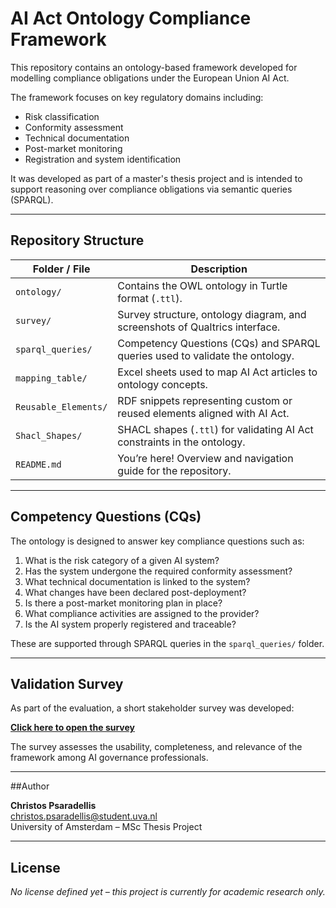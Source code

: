 # AI Act Ontology Compliance Framework

This repository contains an ontology-based framework developed for modelling compliance obligations under the European Union AI Act.

The framework focuses on key regulatory domains including:
- Risk classification
- Conformity assessment
- Technical documentation
- Post-market monitoring
- Registration and system identification

It was developed as part of a master's thesis project and is intended to support reasoning over compliance obligations via semantic queries (SPARQL).

---

## Repository Structure

| Folder / File         | Description                                                                 |
|------------------------|-----------------------------------------------------------------------------|
| `ontology/`            | Contains the OWL ontology in Turtle format (`.ttl`).                        |
| `survey/`              | Survey structure, ontology diagram, and screenshots of Qualtrics interface.|
| `sparql_queries/`      | Competency Questions (CQs) and SPARQL queries used to validate the ontology.|
| `mapping_table/`       | Excel sheets used to map AI Act articles to ontology concepts.              |
| `Reusable_Elements/`   | RDF snippets representing custom or reused elements aligned with AI Act.    |
| `Shacl_Shapes/`        | SHACL shapes (`.ttl`) for validating AI Act constraints in the ontology.    |
| `README.md`            | You’re here! Overview and navigation guide for the repository.              |


---

## Competency Questions (CQs)

The ontology is designed to answer key compliance questions such as:

1. What is the risk category of a given AI system?
2. Has the system undergone the required conformity assessment?
3. What technical documentation is linked to the system?
4. What changes have been declared post-deployment?
5. Is there a post-market monitoring plan in place?
6. What compliance activities are assigned to the provider?
7. Is the AI system properly registered and traceable?

These are supported through SPARQL queries in the `sparql_queries/` folder.

---

## Validation Survey

As part of the evaluation, a short stakeholder survey was developed:

[**Click here to open the survey**](https://your-survey-link-goes-here)

The survey assesses the usability, completeness, and relevance of the framework among AI governance professionals.

---

##Author

**Christos Psaradellis**  
christos.psaradellis@student.uva.nl  
University of Amsterdam – MSc Thesis Project

---

## License

*No license defined yet – this project is currently for academic research only.*
